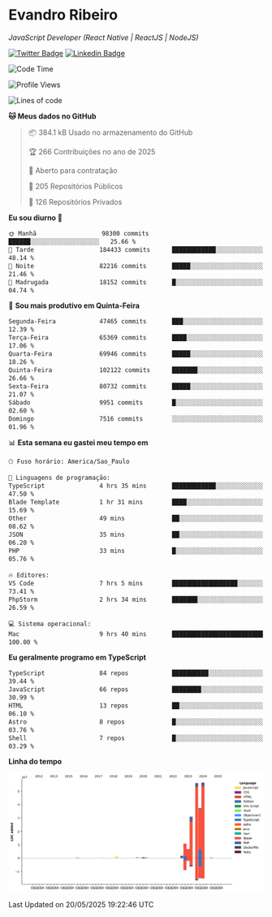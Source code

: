 # Evandro **Ribeiro**

*JavaScript Developer (React Native | ReactJS | NodeJS)*

[![Twitter Badge](https://img.shields.io/badge/-@ribeiroevandro-201B2D?style=flat-square&labelColor=201B2D&logo=twitter&logoColor=white&link=https://twitter.com/ribeiroevandro)](https://twitter.com/ribeiroevandro) 
[![Linkedin Badge](https://img.shields.io/badge/-Evandro%20Ribeiro-201B2D?style=flat-square&logo=Linkedin&logoColor=white&link=https://www.linkedin.com/in/ribeiroevandro)](https://www.linkedin.com/in/ribeiroevandro) 


<!--START_SECTION:waka-->
![Code Time](http://img.shields.io/badge/Code%20Time-4%2C451%20hrs-blue)

![Profile Views](http://img.shields.io/badge/Visualizac%C3%B5es%20do%20perfil-0-blue)

![Lines of code](https://img.shields.io/badge/Desde%20o%20Hello%20World%20eu%20escrevi-202.8%20million%20linhas%20de%20c%C3%B3digo-blue)

**🐱 Meus dados no GitHub** 

> 📦 384.1 kB Usado no armazenamento do GitHub 
 > 
> 🏆 266 Contribuições no ano de 2025
 > 
> 💼 Aberto para contratação
 > 
> 📜 205 Repositórios Públicos 
 > 
> 🔑 126 Repositórios Privados 
 > 
**Eu sou diurno 🐤** 

```text
🌞 Manhã                  98300 commits       ██████░░░░░░░░░░░░░░░░░░░   25.66 % 
🌆 Tarde                  184433 commits      ████████████░░░░░░░░░░░░░   48.14 % 
🌃 Noite                  82216 commits       █████░░░░░░░░░░░░░░░░░░░░   21.46 % 
🌙 Madrugada              18152 commits       █░░░░░░░░░░░░░░░░░░░░░░░░   04.74 % 
```
📅 **Sou mais produtivo em Quinta-Feira** 

```text
Segunda-Feira            47465 commits       ███░░░░░░░░░░░░░░░░░░░░░░   12.39 % 
Terça-Feira              65369 commits       ████░░░░░░░░░░░░░░░░░░░░░   17.06 % 
Quarta-Feira             69946 commits       █████░░░░░░░░░░░░░░░░░░░░   18.26 % 
Quinta-Feira             102122 commits      ███████░░░░░░░░░░░░░░░░░░   26.66 % 
Sexta-Feira              80732 commits       █████░░░░░░░░░░░░░░░░░░░░   21.07 % 
Sábado                   9951 commits        █░░░░░░░░░░░░░░░░░░░░░░░░   02.60 % 
Domingo                  7516 commits        ░░░░░░░░░░░░░░░░░░░░░░░░░   01.96 % 
```


📊 **Esta semana eu gastei meu tempo em** 

```text
🕑︎ Fuso horário: America/Sao_Paulo

💬 Linguagens de programação: 
TypeScript               4 hrs 35 mins       ████████████░░░░░░░░░░░░░   47.50 % 
Blade Template           1 hr 31 mins        ████░░░░░░░░░░░░░░░░░░░░░   15.69 % 
Other                    49 mins             ██░░░░░░░░░░░░░░░░░░░░░░░   08.62 % 
JSON                     35 mins             ██░░░░░░░░░░░░░░░░░░░░░░░   06.20 % 
PHP                      33 mins             █░░░░░░░░░░░░░░░░░░░░░░░░   05.76 % 

🔥 Editores: 
VS Code                  7 hrs 5 mins        ██████████████████░░░░░░░   73.41 % 
PhpStorm                 2 hrs 34 mins       ███████░░░░░░░░░░░░░░░░░░   26.59 % 

💻 Sistema operacional: 
Mac                      9 hrs 40 mins       █████████████████████████   100.00 % 
```

**Eu geralmente programo em TypeScript** 

```text
TypeScript               84 repos            ██████████░░░░░░░░░░░░░░░   39.44 % 
JavaScript               66 repos            ████████░░░░░░░░░░░░░░░░░   30.99 % 
HTML                     13 repos            ██░░░░░░░░░░░░░░░░░░░░░░░   06.10 % 
Astro                    8 repos             █░░░░░░░░░░░░░░░░░░░░░░░░   03.76 % 
Shell                    7 repos             █░░░░░░░░░░░░░░░░░░░░░░░░   03.29 % 
```



**Linha do tempo**

![Lines of Code chart](https://raw.githubusercontent.com/ribeiroevandro/ribeiroevandro/main/assets/bar_graph.png)


 Last Updated on 20/05/2025 19:22:46 UTC
<!--END_SECTION:waka-->
